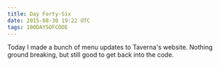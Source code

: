 ```yaml
---
title: Day Forty-Six
date: 2015-08-30 19:22 UTC
tags: 100DAYSOFCODE
---
```


Today I made a bunch of menu updates to Taverna's website. Nothing ground breaking, but still good to get back into the code.

